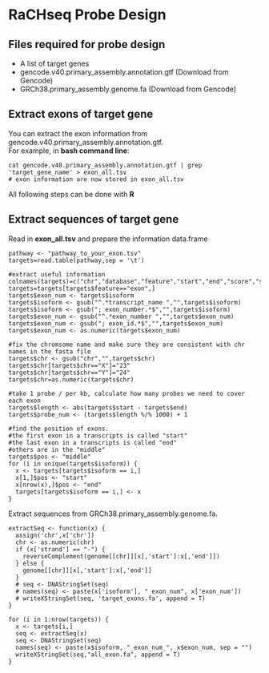 # RaCHseq Probe Design
## Files required for probe design
- A list of target genes
- gencode.v40.primary_assembly.annotation.gtf (Download from Gencode)
- GRCh38.primary_assembly.genome.fa (Download from Gencode)

## Extract exons of target gene
You can extract the exon information from gencode.v40.primary_assembly.annotation.gtf. 
\
For example, in **bash command line**: 
```
cat gencode.v40.primary_assembly.annotation.gtf | grep 'target_gene_name' > exon_all.tsv
# exon information are now stored in exon_all.tsv
```

All following steps can be done with **R**

## Extract sequences of target gene
Read in **exon_all.tsv** and prepare the information data.frame
```
pathway <- "pathway_to_your_exon.tsv"
targets=read.table(pathway,sep = '\t')

#extract useful information
colnames(targets)=c("chr","database","feature","start","end","score","strand","frame","isoform")
targets=targets[targets$feature=="exon",]
targets$exon_num <- targets$isoform
targets$isoform <- gsub("^.*transcript_name ","",targets$isoform)
targets$isoform <- gsub("; exon_number.*$","",targets$isoform)
targets$exon_num <- gsub("^.*exon_number ","",targets$exon_num)
targets$exon_num <- gsub("; exon_id.*$","",targets$exon_num)
targets$exon_num <- as.numeric(targets$exon_num)

#fix the chromsome name and make sure they are consistent with chr names in the fasta file
targets$chr <- gsub("chr","",targets$chr)
targets$chr[targets$chr=="X"]="23"
targets$chr[targets$chr=="Y"]="24"
targets$chr=as.numeric(targets$chr)

#take 1 probe / per kb, calculate how many probes we need to cover each exon
targets$length <- abs(targets$start - targets$end)
targets$probe_num <- (targets$length %/% 1000) + 1

#find the position of exons. 
#the first exon in a transcripts is called "start"
#the last exon in a transcripts is called "end"
#others are in the "middle"
targets$pos <- "middle"
for (i in unique(targets$isoform)) {
  x <- targets[targets$isoform == i,]
  x[1,]$pos <- "start"
  x[nrow(x),]$pos <- "end"
  targets[targets$isoform == i,] <- x
}
```
Extract sequences from GRCh38.primary_assembly.genome.fa. 
```{r}
extractSeq <- function(x) {
  assign('chr',x['chr'])
  chr <- as.numeric(chr)
  if (x['strand'] == "-") {
    reverseComplement(genome[[chr]][x[,'start']:x[,'end']])
  } else {
    genome[[chr]][x[,'start']:x[,'end']]
  }
  # seq <- DNAStringSet(seq)
  # names(seq) <- paste(x['isoform'], " exon_num", x['exon_num'])
  # writeXStringSet(seq, 'target_exons.fa', append = T)
}

for (i in 1:nrow(targets)) {
  x <- targets[i,]
  seq <- extractSeq(x)
  seq <- DNAStringSet(seq)
  names(seq) <- paste(x$isoform, "_exon_num_", x$exon_num, sep = "")
  writeXStringSet(seq,"all_exon.fa", append = T)
}
```



















